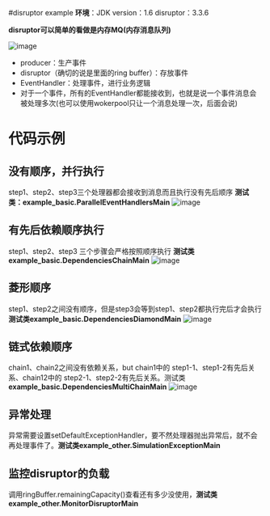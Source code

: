 #disruptor example
**环境**：JDK version：1.6 disruptor：3.3.6

**disruptor可以简单的看做是内存MQ(内存消息队列)**


![image](https://cloud.githubusercontent.com/assets/1728527/23055993/06f22c7e-f524-11e6-9fb5-5219b146983f.png)

* producer：生产事件
* disruptor（确切的说是里面的ring buffer）：存放事件
* EventHandler：处理事件，进行业务逻辑
* 对于一个事件，所有的EventHandler都能接收到，也就是说一个事件消息会被处理多次(也可以使用wokerpool只让一个消息处理一次，后面会说)

# 代码示例
## 没有顺序，并行执行
step1、step2、step3三个处理器都会接收到消息而且执行没有先后顺序 **测试类：example_basic.ParallelEventHandlersMain**
![image](https://cloud.githubusercontent.com/assets/1728527/23056364/12b53f40-f526-11e6-9fdb-516aa4fbf38d.png)

## 有先后依赖顺序执行
step1、step2、step3 三个步骤会严格按照顺序执行 **测试类example_basic.DependenciesChainMain**
![image](https://cloud.githubusercontent.com/assets/1728527/23056553/edf97a30-f526-11e6-940f-2880977632ff.png)

## 菱形顺序
step1、step2之间没有顺序，但是step3会等到step1、step2都执行完后才会执行 **测试类example_basic.DependenciesDiamondMain**
![image](https://cloud.githubusercontent.com/assets/1728527/23056600/24204d46-f527-11e6-963c-34c2e591d6ef.png)

## 链式依赖顺序
chain1、chain2之间没有依赖关系，but chain1中的 step1-1、step1-2有先后关系、chain12中的 step2-1、step2-2有先后关系。测试类**example_basic.DependenciesMultiChainMain**
![image](https://cloud.githubusercontent.com/assets/1728527/23056717/b9a3cb04-f527-11e6-854d-d042660641fd.png)

## 异常处理
 异常需要设置setDefaultExceptionHandler，要不然处理器抛出异常后，就不会再处理事件了。**测试类example_other.SimulationExceptionMain**
 
## 监控disruptor的负载
 调用ringBuffer.remainingCapacity()查看还有多少没使用，**测试类example_other.MonitorDisruptorMain**
